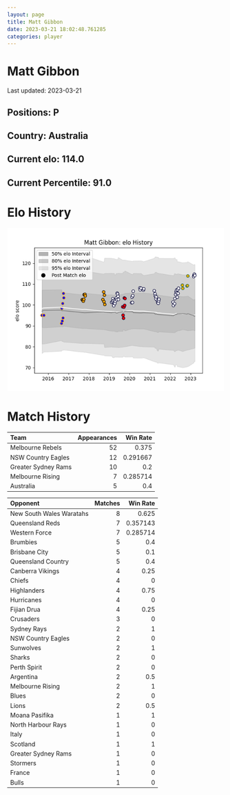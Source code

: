 ```yaml
---  
layout: page  
title: Matt Gibbon  
date: 2023-03-21 18:02:48.761285  
categories: player  
---
```

# Matt Gibbon


Last updated: 2023-03-21
## Positions: P

## Country: Australia

## Current elo: 114.0

## Current Percentile: 91.0

# Elo History


![elo history](history_MattGibbon.png)
# Match History


| Team                |   Appearances |   Win Rate |
|:--------------------|--------------:|-----------:|
| Melbourne Rebels    |            52 |   0.375    |
| NSW Country Eagles  |            12 |   0.291667 |
| Greater Sydney Rams |            10 |   0.2      |
| Melbourne Rising    |             7 |   0.285714 |
| Australia           |             5 |   0.4      |

| Opponent                 |   Matches |   Win Rate |
|:-------------------------|----------:|-----------:|
| New South Wales Waratahs |         8 |   0.625    |
| Queensland Reds          |         7 |   0.357143 |
| Western Force            |         7 |   0.285714 |
| Brumbies                 |         5 |   0.4      |
| Brisbane City            |         5 |   0.1      |
| Queensland Country       |         5 |   0.4      |
| Canberra Vikings         |         4 |   0.25     |
| Chiefs                   |         4 |   0        |
| Highlanders              |         4 |   0.75     |
| Hurricanes               |         4 |   0        |
| Fijian Drua              |         4 |   0.25     |
| Crusaders                |         3 |   0        |
| Sydney Rays              |         2 |   1        |
| NSW Country Eagles       |         2 |   0        |
| Sunwolves                |         2 |   1        |
| Sharks                   |         2 |   0        |
| Perth Spirit             |         2 |   0        |
| Argentina                |         2 |   0.5      |
| Melbourne Rising         |         2 |   1        |
| Blues                    |         2 |   0        |
| Lions                    |         2 |   0.5      |
| Moana Pasifika           |         1 |   1        |
| North Harbour Rays       |         1 |   0        |
| Italy                    |         1 |   0        |
| Scotland                 |         1 |   1        |
| Greater Sydney Rams      |         1 |   0        |
| Stormers                 |         1 |   0        |
| France                   |         1 |   0        |
| Bulls                    |         1 |   0        |
